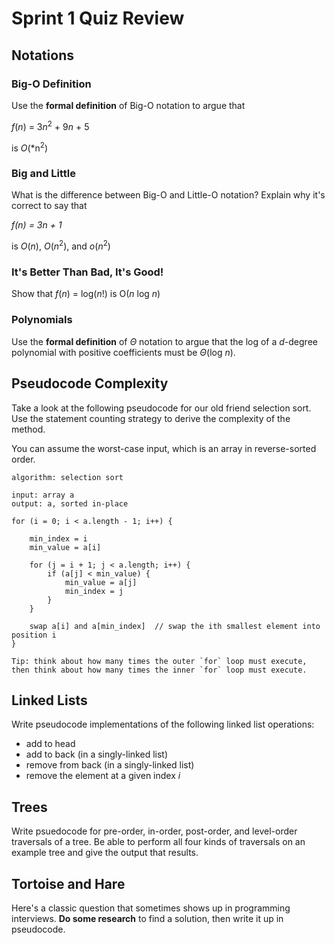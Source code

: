 # Sprint 1 Quiz Review

## Notations

### Big-O Definition
Use the **formal definition** of Big-O notation to argue that 

*f*(*n*) = 3*n*<sup>2</sup> + 9*n* + 5

is *O*(*n<sup>2</sup>)

### Big and Little
What is the difference between Big-O and Little-O notation? Explain why it's correct to say that 

*f(n) = 3n + 1*

is *O*(*n*), *O*(*n*<sup>2</sup>), and *o*(*n*<sup>2</sup>)

### It's Better Than Bad, It's Good!

Show that *f*(*n*) = log(*n*!) is O(*n* log *n*)

### Polynomials

Use the **formal definition** of *Θ* notation to argue that the log of a *d*-degree polynomial with positive coefficients must be
*Θ*(log *n*).

## Pseudocode Complexity

Take a look at the following pseudocode for our old friend selection sort. Use the statement counting strategy to derive the complexity
of the method.

You can assume the worst-case input, which is an array in reverse-sorted order.

```
algorithm: selection sort

input: array a
output: a, sorted in-place

for (i = 0; i < a.length - 1; i++) {

    min_index = i
    min_value = a[i]
    
    for (j = i + 1; j < a.length; i++) {
        if (a[j] < min_value) {
            min_value = a[j]
            min_index = j
        }
    }
    
    swap a[i] and a[min_index]  // swap the ith smallest element into position i
}

Tip: think about how many times the outer `for` loop must execute, then think about how many times the inner `for` loop must execute.
```

## Linked Lists

Write pseudocode implementations of the following linked list operations:

- add to head
- add to back (in a singly-linked list)
- remove from back (in a singly-linked list)
- remove the element at a given index *i*

## Trees

Write psuedocode for pre-order, in-order, post-order, and level-order traversals of a tree. Be able to perform all four kinds of
traversals on an example tree and give the output that results.

## Tortoise and Hare

Here's a classic question that sometimes shows up in programming interviews. **Do some research** to find a solution, then write
it up in pseudocode.

